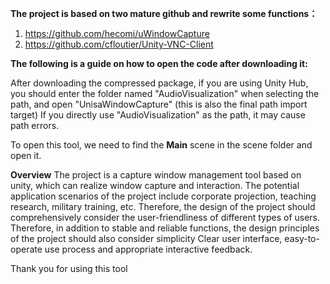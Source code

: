 **The project is based on two mature github and rewrite some functions：**
1. https://github.com/hecomi/uWindowCapture
2.  https://github.com/cfloutier/Unity-VNC-Client

**The following is a guide on how to open the code after downloading it:**

After downloading the compressed package, if you are using Unity Hub, you should enter the folder named "AudioVisualization" when selecting the path, and open "UnisaWindowCapture" (this is also the final path import target)
If you directly use "AudioVisualization" as the path, it may cause path errors.

To open this tool, we need to find the **Main** scene in the scene folder and open it.

**Overview**
The project is a capture window management tool based on unity, which can realize window capture and interaction. The potential application scenarios of the project include corporate projection, teaching research, military training, etc. Therefore, the design of the project should comprehensively consider the user-friendliness of different types of users. Therefore, in addition to stable and reliable functions, the design principles of the project should also consider simplicity Clear user interface, easy-to-operate use process and appropriate interactive feedback.

Thank you for using this tool
